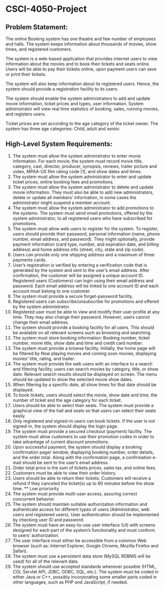 # CSCI-4050-Project

## Problem Statement:

The online Booking system has one theatre and few number of employees and halls. The system keeps information about thousands of movies, show times, and registered customers.

The system is a web-based application that provides internet users to view information about the movies and to book their tickets and seats online.  Users will be able to pay their tickets online, upon payment users can save or print their tickets. 

The system will also keep information about its registered users. Hence, the system should provide a registration facility to its users.  

The system should enable the system administrators to add and update movie information, ticket prices and types, user information. System administrator will view real time statistics of booking, sales, running movies, and registers users.

Ticket prices are set according to the age category of the ticket owner. The system has three age categories: Child, adult and senior.

## High-Level System Requirements:

<ol>
<li> The system must allow the system administrator to enter movie information. For each movie, the system must record movie title, category, cast, director, producer, synopsis, reviews, trailer picture and video, MPAA-US film rating code [1], and show dates and times. </li>

<li> The system must allow the system administrator to enter and update ticket prices, online booking fees and promotions. </li>

<li> The system must allow the system administrator to delete and update movie information. They must also be able to add new administrators, delete or update all members’ information, in some cases the administrator might suspend a member account. </li>

<li>The system must allow the system administrator to add promotions to the systems. The system must send email promotions, offered by the system administrator, to all registered users who have subscribed for promotions. </li>

<li> The system must allow web users to register for the system. To register, users should provide their password, personal information (name, phone number, email address, and password). They might optionally, provide payment information (card type, number, and expiration date, and billing address) and home address info (street, city, state and zip code). </li>

<li> Users can provide only one shipping address and a maximum of three payments cards. </li>

<li> User’s registration is verified by entering a verification code that is generated by the system and sent to the user’s email address. After confirmation, the customer will be assigned a unique account ID. Registered users (Customers) can login using their email address and password. Each email address will be linked to one account ID and each account must belong to one customer. </li>

<li> The system must provide a secure forget-password facility. </li>

<li> Registered users can subscribe/unsubscribe for promotions and offered by the system administrator. </li>

<li> Registered user must be able to view and modify their user profile at any time. They may also change their password. However, users cannot change their email address. </li>

<li> The system should provide a booking facility for all users. This should be available on all relevant screens such as browsing and searching. </li>

<li> The system must store booking information: Booking number, ticket number, movie title, show date and time and credit card number. </li>

<li> The system must provide a browse facility. Initially, the home page will be filtered by Now playing movies and coming soon movies, displaying movies’ title, rating, and trailer. </li>

<li> The system must provide the web users with an interface to a search and filtering facility; users can search movies by category, title, or show date. Relevant search results should be displayed on screen. The menu should be updated to show the selected movie show dates. </li>

 <li> When filtering by a specific date, all show times for that date should be displayed. </li>

 <li> To book tickets, users should select the movie, show date and time, the number of ticket and the age category for each ticket. </li>

<li> Users should be able to select their seats. The system must provide a graphical view of the hall and seats so that users can select their seats easily. </li>

<li> Only registered and signed-in users can book tickets. If the user is not signed-in, the system should display the login page. </li>

<li> The system must provide a secured checkout (payment) facility. The system must allow customers to use their promotion codes in order to take advantage of current discount promotions. </li>

<li> Upon successful payment, the system should display a booking confirmation page/ window, displaying booking number, order details, and the order total. Along with the confirmation page, a confirmation e-mail should be sent to the user’s email address. </li>

 <li> Order total price is the sum of tickets prices, sales tax, and online fees. </li>

 <li> Customers must be able to view their order history. </li>

 <li> Users should be able to return their tickets. Customers will receive a refund if they canceled the ticket(s) up to 60 minutes before the show time. ** Low prioriority </li>

 <li> The system must provide multi-user access, assuring correct concurrent behavior. </li>

<li> The system should maintain suitable authorization information and authenticate access for different types of users (Administrator, web users and registered users).  User authentication should be implemented by checking user ID and password. </li>

<li> The system must have an easy-to-use user interface (UI) with screens designed for each part of the system’s functionality and must conform to users’ authorization. </li>

<li> The user interface must either be accessible from a common Web browser (such as: Internet Explorer, Google Chrome, Mozilla Firefox and Safari). </li>

<li> The system must use a persistent data store (MySQL RDBMS will be used) for all of the relevant data. </li>

<li> The system should use accepted standards whenever possible (HTML, CGI, Servlet API, JDBC, ODBC, SQL, etc.).  The system must be coded in either Java or C++, possibly incorporating some smaller parts coded in other languages, such as PHP and JavaScript, if needed. </li>
